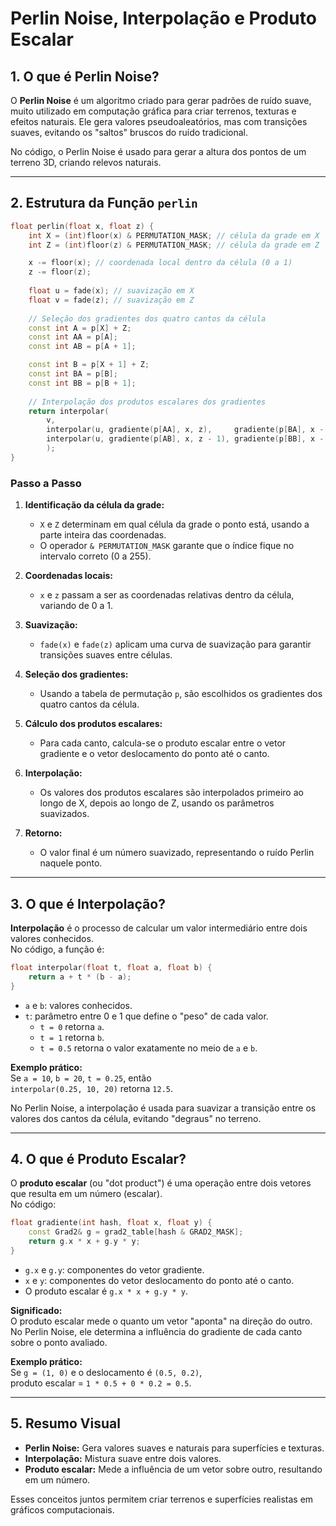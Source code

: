 
# Perlin Noise, Interpolação e Produto Escalar

## 1. O que é Perlin Noise?

O **Perlin Noise** é um algoritmo criado para gerar padrões de ruído suave, muito utilizado em computação gráfica para criar terrenos, texturas e efeitos naturais. Ele gera valores pseudoaleatórios, mas com transições suaves, evitando os "saltos" bruscos do ruído tradicional.

No código, o Perlin Noise é usado para gerar a altura dos pontos de um terreno 3D, criando relevos naturais.

---

## 2. Estrutura da Função `perlin`
```cpp
float perlin(float x, float z) { 
	int X = (int)floor(x) & PERMUTATION_MASK; // célula da grade em X 
	int Z = (int)floor(z) & PERMUTATION_MASK; // célula da grade em Z

	x -= floor(x); // coordenada local dentro da célula (0 a 1) 
	z -= floor(z);
	
	float u = fade(x); // suavização em X 
	float v = fade(z); // suavização em Z
	
	// Seleção dos gradientes dos quatro cantos da célula 
	const int A = p[X] + Z; 
	const int AA = p[A]; 
	const int AB = p[A + 1]; 

	const int B = p[X + 1] + Z; 
	const int BA = p[B]; 
	const int BB = p[B + 1];
	
	// Interpolação dos produtos escalares dos gradientes 
	return interpolar( 
		v, 
		interpolar(u, gradiente(p[AA], x, z),     gradiente(p[BA], x - 1, z)), 
		interpolar(u, gradiente(p[AB], x, z - 1), gradiente(p[BB], x - 1, z - 1)) 
		); 
}
```

### Passo a Passo

1. **Identificação da célula da grade:**  
   - `X` e `Z` determinam em qual célula da grade o ponto está, usando a parte inteira das coordenadas.
   - O operador `& PERMUTATION_MASK` garante que o índice fique no intervalo correto (0 a 255).

2. **Coordenadas locais:**  
   - `x` e `z` passam a ser as coordenadas relativas dentro da célula, variando de 0 a 1.

3. **Suavização:**  
   - `fade(x)` e `fade(z)` aplicam uma curva de suavização para garantir transições suaves entre células.

4. **Seleção dos gradientes:**  
   - Usando a tabela de permutação `p`, são escolhidos os gradientes dos quatro cantos da célula.

5. **Cálculo dos produtos escalares:**  
   - Para cada canto, calcula-se o produto escalar entre o vetor gradiente e o vetor deslocamento do ponto até o canto.

6. **Interpolação:**  
   - Os valores dos produtos escalares são interpolados primeiro ao longo de X, depois ao longo de Z, usando os parâmetros suavizados.

7. **Retorno:**  
   - O valor final é um número suavizado, representando o ruído Perlin naquele ponto.

---

## 3. O que é Interpolação?

**Interpolação** é o processo de calcular um valor intermediário entre dois valores conhecidos.  
No código, a função é:
```cpp
float interpolar(float t, float a, float b) { 
	return a + t * (b - a); 
}
```

- `a` e `b`: valores conhecidos.
- `t`: parâmetro entre 0 e 1 que define o "peso" de cada valor.
  - `t = 0` retorna `a`.
  - `t = 1` retorna `b`.
  - `t = 0.5` retorna o valor exatamente no meio de `a` e `b`.

**Exemplo prático:**  
Se `a = 10`, `b = 20`, `t = 0.25`, então  
`interpolar(0.25, 10, 20)` retorna `12.5`.

No Perlin Noise, a interpolação é usada para suavizar a transição entre os valores dos cantos da célula, evitando "degraus" no terreno.

---

## 4. O que é Produto Escalar?

O **produto escalar** (ou "dot product") é uma operação entre dois vetores que resulta em um número (escalar).  
No código:
```cpp
float gradiente(int hash, float x, float y) { 
	const Grad2& g = grad2_table[hash & GRAD2_MASK]; 
	return g.x * x + g.y * y; 
}
```

- `g.x` e `g.y`: componentes do vetor gradiente.
- `x` e `y`: componentes do vetor deslocamento do ponto até o canto.
- O produto escalar é `g.x * x + g.y * y`.

**Significado:**  
O produto escalar mede o quanto um vetor "aponta" na direção do outro.  
No Perlin Noise, ele determina a influência do gradiente de cada canto sobre o ponto avaliado.

**Exemplo prático:**  
Se `g = (1, 0)` e o deslocamento é `(0.5, 0.2)`,  
produto escalar = `1 * 0.5 + 0 * 0.2 = 0.5`.

---

## 5. Resumo Visual

- **Perlin Noise:** Gera valores suaves e naturais para superfícies e texturas.
- **Interpolação:** Mistura suave entre dois valores.
- **Produto escalar:** Mede a influência de um vetor sobre outro, resultando em um número.

Esses conceitos juntos permitem criar terrenos e superfícies realistas em gráficos computacionais.
